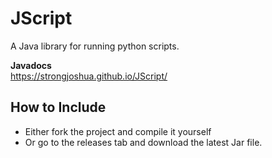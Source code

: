 # JScript
A Java library for running python scripts.

**Javadocs**  
https://strongjoshua.github.io/JScript/

## How to Include
* Either fork the project and compile it yourself
* Or go to the releases tab and download the latest Jar file.
